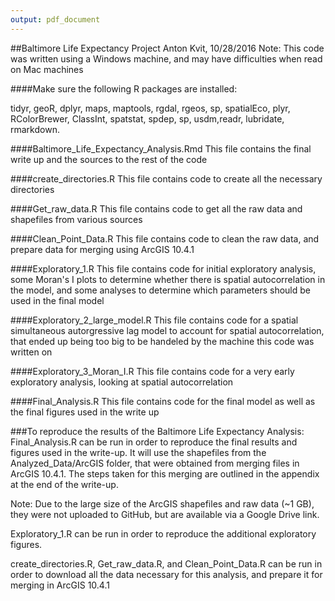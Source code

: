 ```yaml
---
output: pdf_document
---
```

##Baltimore Life Expectancy Project
Anton Kvit, 10/28/2016
Note: This code was written using a Windows machine, and may have difficulties when read on Mac machines

####Make sure the following R packages are installed:

tidyr, geoR, dplyr, maps, maptools, rgdal, rgeos, sp, spatialEco,
plyr, RColorBrewer, ClassInt, spatstat, spdep, sp, usdm,readr,
lubridate, rmarkdown.

####Baltimore_Life_Expectancy_Analysis.Rmd
This file contains the final write up and the sources to the rest of the code

####create_directories.R
This file contains code to create all the necessary directories

####Get_raw_data.R
This file contains code to get all the raw data and shapefiles from various sources

####Clean_Point_Data.R
This file contains code to clean the raw data, and prepare data for merging using ArcGIS 10.4.1

####Exploratory_1.R
This file contains code for initial exploratory analysis, some Moran's I plots to determine
whether there is spatial autocorrelation in the model, and some analyses to determine which 
parameters should be used in the final model

####Exploratory_2_large_model.R
This file contains code for a spatial simultaneous autorgressive lag model to account for spatial
autocorrelation, that ended up being too big to be handeled by the machine this code was written on

####Exploratory_3_Moran_I.R
This file contains code for a very early exploratory analysis, looking at spatial autocorrelation

####Final_Analysis.R
This file contains code for the final model as well as the final figures used in the write up

###To reproduce the results of the Baltimore Life Expectancy Analysis:
Final_Analysis.R can be run in order to reproduce the final results and figures used in the write-up. It will use the shapefiles from the Analyzed_Data/ArcGIS folder, that were obtained from merging files in ArcGIS 10.4.1. The steps taken for this merging are outlined in the appendix at the end of the write-up.

Note: Due to the large size of the ArcGIS shapefiles and raw data (~1 GB), they were not uploaded to GitHub, but are available via a Google Drive link.

Exploratory_1.R can be run in order to reproduce the additional exploratory figures. 

create_directories.R, Get_raw_data.R, and Clean_Point_Data.R can be run in order to download all the data necessary for this analysis, and prepare it for merging in ArcGIS 10.4.1
